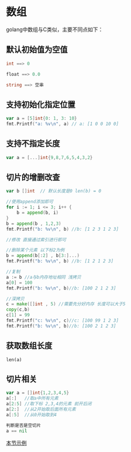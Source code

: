 # 数组

golang中数组与C类似，主要不同点如下：

## 默认初始值为空值
``` go
int ==> 0

float ==> 0.0

string ==> 空串
```

## 支持初始化指定位置
```go
var a = [5]int{0: 1, 3: 10}
fmt.Printf("a: %v\n", a) // a: [1 0 0 10 0]
```

## 支持不指定长度 
```go
var a = [...]int{9,8,7,6,5,4,3,2}
```

## 切片的增删改查
```go
var b []int  // 默认长度是0 len(b) = 0

//使用append添加即可
for i := 1; i <= 3; i++ {
    b = append(b, i)
}
b = append(b , 1,2,3)
fmt.Printf("b: %v\n", b) //b: [1 2 3 1 2 3]

//修改 直接通过索引进行即可

//删除某个元素 以下标2为例
b = append(b[:2] , b[3:]...)
fmt.Printf("b: %v\n", b) //b: [1 2 1 2 3]

//复制
a := b //a与b内存地址相同 浅拷贝
a[0] = 100
fmt.Printf("b: %v\n", b)//b: [100 2 1 2 3]

//深拷贝
c = make([]int , 5) //需要先分好内存 长度可以大于5
copy(c,b)
c[1] = 99
fmt.Printf("c: %v\n", c)//c: [100 99 1 2 3]
fmt.Printf("b: %v\n", b)//b: [100 2 1 2 3]
```

## 获取数组长度
`len(a)`

## 切片相关
```go
var a = []int{1,2,3,4,5}
a[:]   //取a中所有元素
a[2:5] //取下标 2,3,4的元素 前开后闭
a[2:]  //从2开始取后面所有元素
a[:5]  //从0开始取到4

判断是否是空切片
a == nil
```


[本节示例](https://github.com/onlyone2019/golang_learn/blob/master/array.go)